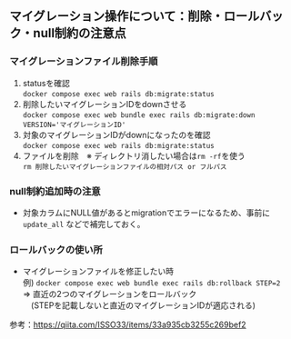 ## マイグレーション操作について：削除・ロールバック・null制約の注意点  
### マイグレーションファイル削除手順
1. statusを確認  
`docker compose exec web rails db:migrate:status`
2. 削除したいマイグレーションIDをdownさせる  
`docker compose exec web bundle exec rails db:migrate:down VERSION='マイグレーションID'`
3. 対象のマイグレーションIDがdownになったのを確認  
`docker compose exec web rails db:migrate:status`
4. ファイルを削除　※ ディレクトリ消したい場合は`rm -rf`を使う  
`rm 削除したいマイグレーションファイルの相対パス or フルパス`

### null制約追加時の注意  
- 対象カラムにNULL値があるとmigrationでエラーになるため、事前に `update_all` などで補完しておく。  

### ロールバックの使い所  
- マイグレーションファイルを修正したい時  
例) `docker compose exec web bundle exec rails db:rollback STEP=2`  
    => 直近の2つのマイグレーションをロールバック  
  　(STEPを記載しないと直近のマイグレーションIDが適応される)  

参考：https://qiita.com/ISSO33/items/33a935cb3255c269bef2
